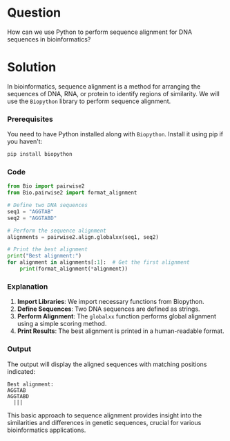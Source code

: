 # Question

How can we use Python to perform sequence alignment for DNA sequences in bioinformatics?

# Solution

In bioinformatics, sequence alignment is a method for arranging the sequences of DNA, RNA, or protein to identify regions of similarity. We will use the `Biopython` library to perform sequence alignment.

### Prerequisites

You need to have Python installed along with `Biopython`. Install it using pip if you haven't:

```bash
pip install biopython
```

### Code

```python
from Bio import pairwise2
from Bio.pairwise2 import format_alignment

# Define two DNA sequences
seq1 = "AGGTAB"
seq2 = "AGGTABD"

# Perform the sequence alignment
alignments = pairwise2.align.globalxx(seq1, seq2)

# Print the best alignment
print("Best alignment:")
for alignment in alignments[:1]:  # Get the first alignment
    print(format_alignment(*alignment))
```

### Explanation

1. **Import Libraries**: We import necessary functions from Biopython.
2. **Define Sequences**: Two DNA sequences are defined as strings.
3. **Perform Alignment**: The `globalxx` function performs global alignment using a simple scoring method.
4. **Print Results**: The best alignment is printed in a human-readable format.

### Output

The output will display the aligned sequences with matching positions indicated:

```
Best alignment:
AGGTAB
AGGTABD
  |||
```

This basic approach to sequence alignment provides insight into the similarities and differences in genetic sequences, crucial for various bioinformatics applications.